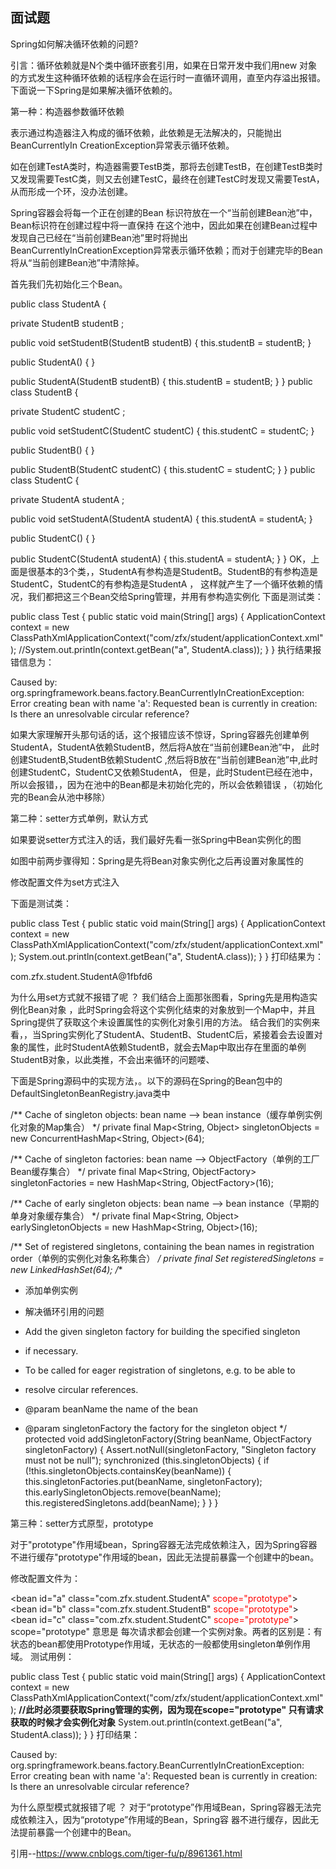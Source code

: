 ## 面试题
Spring如何解决循环依赖的问题?

引言：循环依赖就是N个类中循环嵌套引用，如果在日常开发中我们用new 对象的方式发生这种循环依赖的话程序会在运行时一直循环调用，直至内存溢出报错。下面说一下Spring是如果解决循环依赖的。

第一种：构造器参数循环依赖

表示通过构造器注入构成的循环依赖，此依赖是无法解决的，只能抛出BeanCurrentlyIn CreationException异常表示循环依赖。

如在创建TestA类时，构造器需要TestB类，那将去创建TestB，在创建TestB类时又发现需要TestC类，则又去创建TestC，最终在创建TestC时发现又需要TestA，从而形成一个环，没办法创建。

Spring容器会将每一个正在创建的Bean 标识符放在一个“当前创建Bean池”中，Bean标识符在创建过程中将一直保持
在这个池中，因此如果在创建Bean过程中发现自己已经在“当前创建Bean池”里时将抛出
BeanCurrentlyInCreationException异常表示循环依赖；而对于创建完毕的Bean将从“当前创建Bean池”中清除掉。

首先我们先初始化三个Bean。

public class StudentA { 
  
 private StudentB studentB ; 
  
 public void setStudentB(StudentB studentB) { 
 this.studentB = studentB; 
 } 
  
 public StudentA() { 
 } 
  
 public StudentA(StudentB studentB) { 
 this.studentB = studentB; 
 } 
} 
public class StudentB { 
  
 private StudentC studentC ; 
  
 public void setStudentC(StudentC studentC) { 
 this.studentC = studentC; 
 } 
  
 public StudentB() { 
 } 
  
 public StudentB(StudentC studentC) { 
 this.studentC = studentC; 
 } 
} 
public class StudentC { 
  
 private StudentA studentA ; 
  
 public void setStudentA(StudentA studentA) { 
 this.studentA = studentA; 
 } 
  
 public StudentC() { 
 } 
  
 public StudentC(StudentA studentA) { 
 this.studentA = studentA; 
 } 
} 
OK，上面是很基本的3个类，，StudentA有参构造是StudentB。StudentB的有参构造是StudentC，StudentC的有参构造是StudentA ，
这样就产生了一个循环依赖的情况，我们都把这三个Bean交给Spring管理，并用有参构造实例化
<bean id="a" class="com.zfx.student.StudentA"> 
 <constructor-arg index="0" ref="b"></constructor-arg> 
</bean> 
<bean id="b" class="com.zfx.student.StudentB"> 
 <constructor-arg index="0" ref="c"></constructor-arg> 
</bean> 
<bean id="c" class="com.zfx.student.StudentC"> 
 <constructor-arg index="0" ref="a"></constructor-arg> 
</bean>
下面是测试类：

public class Test { 
 public static void main(String[] args) { 
 ApplicationContext context = new ClassPathXmlApplicationContext("com/zfx/student/applicationContext.xml"); 
 //System.out.println(context.getBean("a", StudentA.class)); 
 } 
}
执行结果报错信息为：

Caused by: org.springframework.beans.factory.BeanCurrentlyInCreationException:  
    Error creating bean with name 'a': Requested bean is currently in creation: Is there an unresolvable circular reference? 

如果大家理解开头那句话的话，这个报错应该不惊讶，Spring容器先创建单例StudentA，StudentA依赖StudentB，然后将A放在“当前创建Bean池”中，
此时创建StudentB,StudentB依赖StudentC ,然后将B放在“当前创建Bean池”中,此时创建StudentC，StudentC又依赖StudentA， 但是，此时Student已经在池中，所以会报错，，因为在池中的Bean都是未初始化完的，所以会依赖错误 ，（初始化完的Bean会从池中移除）

第二种：setter方式单例，默认方式

如果要说setter方式注入的话，我们最好先看一张Spring中Bean实例化的图

如图中前两步骤得知：Spring是先将Bean对象实例化之后再设置对象属性的

修改配置文件为set方式注入

<!--scope="singleton"(默认就是单例方式) -->
<bean id="a" class="com.zfx.student.StudentA" scope="singleton"> 
 <property name="studentB" ref="b"></property> 
</bean> 
<bean id="b" class="com.zfx.student.StudentB" scope="singleton"> 
 <property name="studentC" ref="c"></property> 
</bean> 
<bean id="c" class="com.zfx.student.StudentC" scope="singleton"> 
 <property name="studentA" ref="a"></property> 
</bean>
下面是测试类：

public class Test { 
 public static void main(String[] args) { 
 ApplicationContext context = new ClassPathXmlApplicationContext("com/zfx/student/applicationContext.xml"); 
 System.out.println(context.getBean("a", StudentA.class)); 
 } 
}
打印结果为：

com.zfx.student.StudentA@1fbfd6 

为什么用set方式就不报错了呢 ？
我们结合上面那张图看，Spring先是用构造实例化Bean对象 ，此时Spring会将这个实例化结束的对象放到一个Map中，并且Spring提供了获取这个未设置属性的实例化对象引用的方法。   结合我们的实例来看，，当Spring实例化了StudentA、StudentB、StudentC后，紧接着会去设置对象的属性，此时StudentA依赖StudentB，就会去Map中取出存在里面的单例StudentB对象，以此类推，不会出来循环的问题喽、

下面是Spring源码中的实现方法，。以下的源码在Spring的Bean包中的DefaultSingletonBeanRegistry.java类中

/** Cache of singleton objects: bean name --> bean instance（缓存单例实例化对象的Map集合） */
 private final Map<String, Object> singletonObjects = new ConcurrentHashMap<String, Object>(64); 
  
 /** Cache of singleton factories: bean name --> ObjectFactory（单例的工厂Bean缓存集合） */
 private final Map<String, ObjectFactory> singletonFactories = new HashMap<String, ObjectFactory>(16); 
  
 /** Cache of early singleton objects: bean name --> bean instance（早期的单身对象缓存集合） */
 private final Map<String, Object> earlySingletonObjects = new HashMap<String, Object>(16); 
  
 /** Set of registered singletons, containing the bean names in registration order（单例的实例化对象名称集合） */
 private final Set<String> registeredSingletons = new LinkedHashSet<String>(64); 
 /** 
 * 添加单例实例 
 * 解决循环引用的问题 
  
 * Add the given singleton factory for building the specified singleton 
 * if necessary. 
 * <p>To be called for eager registration of singletons, e.g. to be able to 
 * resolve circular references. 
 * @param beanName the name of the bean 
 * @param singletonFactory the factory for the singleton object 
 */
 protected void addSingletonFactory(String beanName, ObjectFactory singletonFactory) { 
 Assert.notNull(singletonFactory, "Singleton factory must not be null"); 
 synchronized (this.singletonObjects) { 
  if (!this.singletonObjects.containsKey(beanName)) { 
  this.singletonFactories.put(beanName, singletonFactory); 
  this.earlySingletonObjects.remove(beanName); 
  this.registeredSingletons.add(beanName); 
  } 
 } 
 } 
  
第三种：setter方式原型，prototype

对于"prototype"作用域bean，Spring容器无法完成依赖注入，因为Spring容器不进行缓存"prototype"作用域的bean，因此无法提前暴露一个创建中的bean。

修改配置文件为：

<bean id="a" class="com.zfx.student.StudentA" <span style="color:#FF0000;">scope="prototype"</span>> 
 <property name="studentB" ref="b"></property> 
 </bean> 
 <bean id="b" class="com.zfx.student.StudentB" <span style="color:#FF0000;">scope="prototype"</span>> 
 <property name="studentC" ref="c"></property> 
 </bean> 
 <bean id="c" class="com.zfx.student.StudentC" <span style="color:#FF0000;">scope="prototype"</span>> 
 <property name="studentA" ref="a"></property> 
 </bean>
scope="prototype" 意思是 每次请求都会创建一个实例对象。两者的区别是：有状态的bean都使用Prototype作用域，无状态的一般都使用singleton单例作用域。
测试用例：

public class Test { 
 public static void main(String[] args) { 
 ApplicationContext context = new ClassPathXmlApplicationContext("com/zfx/student/applicationContext.xml"); 
 <strong>//此时必须要获取Spring管理的实例，因为现在scope="prototype" 只有请求获取的时候才会实例化对象</strong> 
 System.out.println(context.getBean("a", StudentA.class)); 
 } 
} 
打印结果：

Caused by: org.springframework.beans.factory.BeanCurrentlyInCreationException:  
    Error creating bean with name 'a': Requested bean is currently in creation: Is there an unresolvable circular reference? 

为什么原型模式就报错了呢 ？
对于“prototype”作用域Bean，Spring容器无法完成依赖注入，因为“prototype”作用域的Bean，Spring容
器不进行缓存，因此无法提前暴露一个创建中的Bean。

引用--https://www.cnblogs.com/tiger-fu/p/8961361.html
